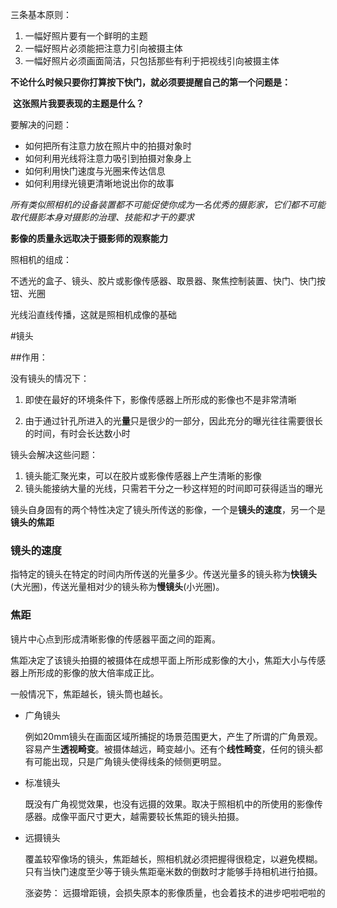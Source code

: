 三条基本原则：

1. 一幅好照片要有一个鲜明的主题
2. 一幅好照片必须能把注意力引向被摄主体
3. 一幅好照片必须画面简洁，只包括那些有利于把视线引向被摄主体



**不论什么时候只要你打算按下快门，就必须要提醒自己的第一个问题是：**

​						**这张照片我要表现的主题是什么？**





要解决的问题：

- 如何把所有注意力放在照片中的拍摄对象时
- 如何利用光线将注意力吸引到拍摄对象身上
- 如何利用快门速度与光圈来传达信息
- 如何利用绿光镜更清晰地说出你的故事



*所有类似照相机的设备装置都不可能促使你成为一名优秀的摄影家，它们都不可能取代摄影本身对摄影的治理、技能和才干的要求*

**影像的质量永远取决于摄影师的观察能力**



照相机的组成：

不透光的盒子、镜头、胶片或影像传感器、取景器、聚焦控制装置、快门、快门按钮、光圈



光线沿直线传播，这就是照相机成像的基础



#镜头

##作用：

没有镜头的情况下：

1. 即使在最好的环境条件下，影像传感器上所形成的影像也不是非常清晰

2. 由于通过针孔所进入的光**量**只是很少的一部分，因此充分的曝光往往需要很长的时间，有时会长达数小时

 镜头会解决这些问题：

1. 镜头能汇聚光束，可以在胶片或影像传感器上产生清晰的影像
2. 镜头能接纳大量的光线，只需若干分之一秒这样短的时间即可获得适当的曝光



镜头自身固有的两个特性决定了镜头所传送的影像，一个是**镜头的速度**，另一个是**镜头的焦距**

### 镜头的速度

指特定的镜头在特定的时间内所传送的光量多少。传送光量多的镜头称为**快镜头**(大光圈)，传送光量相对少的镜头称为**慢镜头**(小光圈)。

### 焦距

镜片中心点到形成清晰影像的传感器平面之间的距离。

焦距决定了该镜头拍摄的被摄体在成想平面上所形成影像的大小，焦距大小与传感器上所形成的影像的放大倍率成正比。

一般情况下，焦距越长，镜头筒也越长。



- 广角镜头

  例如20mm镜头在画面区域所捕捉的场景范围更大，产生了所谓的广角景观。容易产生**透视畸变**。被摄体越远，畸变越小。还有个**线性畸变**，任何的镜头都有可能出现，只是广角镜头使得线条的倾侧更明显。

- 标准镜头

  既没有广角视觉效果，也没有远摄的效果。取决于照相机中的所使用的影像传感器。成像平面尺寸更大，越需要较长焦距的镜头拍摄。

- 远摄镜头

  覆盖较窄像场的镜头，焦距越长，照相机就必须把握得很稳定，以避免模糊。只有当快门速度至少等于镜头焦距毫米数的倒数时才能够手持相机进行拍摄。 

  涨姿势： 远摄增距镜，会损失原本的影像质量，也会着技术的进步吧啦吧啦的

  

  

  











